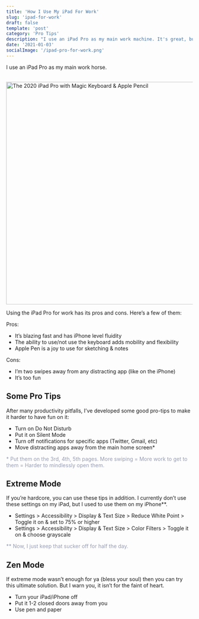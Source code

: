 ```yaml
---
title: 'How I Use My iPad For Work'
slug: 'ipad-for-work'
draft: false
template: 'post'
category: 'Pro Tips'
description: "I use an iPad Pro as my main work machine. It's great, but it's way too fun. Here are a few pro tips I've learned on how to not get distracted if you also use your iPad for work."
date: '2021-01-03'
socialImage: '/ipad-pro-for-work.png'
---
```


I use an iPad Pro as my main work horse.

<br />
<img src="/ipad-pro.jpg" alt="The 2020 iPad Pro with Magic Keyboard & Apple Pencil" border="0" width="600">

<br />

Using the iPad Pro for work has its pros and cons. Here’s a few of them:

Pros:

- It’s blazing fast and has iPhone level fluidity
- The ability to use/not use the keyboard adds mobility and flexibility
- Apple Pen is a joy to use for sketching & notes

Cons:

- I’m two swipes away from any distracting app (like on the iPhone)
- It’s too fun

## Some Pro Tips

After many productivity pitfalls, I’ve developed some good pro-tips to make it harder to have fun on it:

- Turn on Do Not Disturb
- Put it on Silent Mode
- Turn off notifications for specific apps (Twitter, Gmail, etc)
- Move distracting apps away from the main home screen\*

<span style="color:#979DB3">\* Put them on the 3rd, 4th, 5th pages. More swiping = More work to get to them = Harder to mindlessly open them.</span>

## Extreme Mode

If you’re hardcore, you can use these tips in addition. I currently don’t use these settings on my iPad, but I used to use them on my iPhone\*\*.

- Settings > Accessibility > Display & Text Size > Reduce White Point > Toggle it on & set to 75% or higher
- Settings > Accessibility > Display & Text Size > Color Filters > Toggle it on & choose grayscale

<span style="color:#979DB3">\*\* Now, I just keep that sucker off for half the day.</span>

## Zen Mode

If extreme mode wasn’t enough for ya (bless your soul) then you can try this ultimate solution. But I warn you, it isn’t for the faint of heart.

- Turn your iPad/iPhone off
- Put it 1-2 closed doors away from you
- Use pen and paper

<br />
